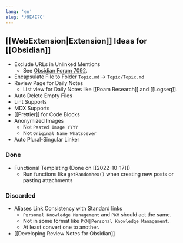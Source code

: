 ```yaml
---
lang: 'en'
slug: '/9E4E7C'
---
```


## [[WebExtension|Extension]] Ideas for [[Obsidian]]

- Exclude URLs in Unlinked Mentions
  - See [Obsidian Forum 7092](https://forum.obsidian.md/t/exclude-backlink-mentions-in-link-markup-from-suggested-backlinks/7092).
- Encapsulate File to Folder `Topic.md` → `Topic/Topic.md`
- Review Page for Daily Notes
  - List view for Daily Notes like [[Roam Research]] and [[Logseq]].
- Auto Delete Empty Files
- Lint Supports
- MDX Supports
- [[Prettier]] for Code Blocks
- Anonymized Images
  - Not `Pasted Image YYYY`
  - Not `Original Name Whatsoever`
- Auto Plural-Singular Linker

### Done

- Functional Templating (Done on [[2022-10-17]])
  - Run functions like `getRandomhex()` when creating new posts or pasting attachments

### Discarded

- Aliases Link Consistency with Standard links
  - `Personal Knowledge Management` and `PKM` should act the same.
  - Not in some format like `PKM|Personal Knowledge Management.`
  - At least convert one to another.
- [[Developing Review Notes for Obsidian]]
